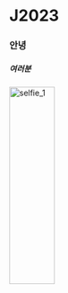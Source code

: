 # J2023
### 안녕
##### 여러분
<img src="/images/selfie_1.jpg" width="40%" height="30%" title="500px" alt="selfie_1"></img>

